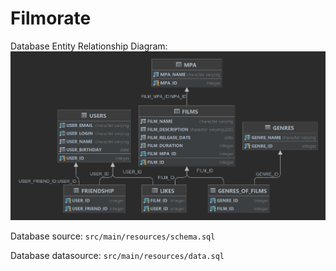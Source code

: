 # Filmorate
Database Entity Relationship Diagram:
![](filmorate.png)

Database source: `src/main/resources/schema.sql`

Database datasource: `src/main/resources/data.sql`